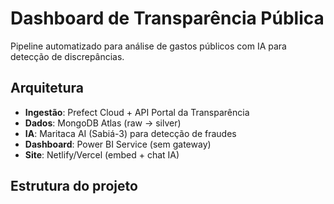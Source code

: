 # Dashboard de Transparência Pública

Pipeline automatizado para análise de gastos públicos com IA para detecção de discrepâncias.

## Arquitetura

- **Ingestão**: Prefect Cloud + API Portal da Transparência
- **Dados**: MongoDB Atlas (raw → silver)
- **IA**: Maritaca AI (Sabiá-3) para detecção de fraudes
- **Dashboard**: Power BI Service (sem gateway)
- **Site**: Netlify/Vercel (embed + chat IA)

## Estrutura do projeto

